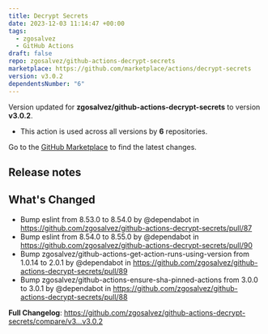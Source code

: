 ```yaml
---
title: Decrypt Secrets
date: 2023-12-03 11:14:47 +00:00
tags:
  - zgosalvez
  - GitHub Actions
draft: false
repo: zgosalvez/github-actions-decrypt-secrets
marketplace: https://github.com/marketplace/actions/decrypt-secrets
version: v3.0.2
dependentsNumber: "6"
---
```



Version updated for **zgosalvez/github-actions-decrypt-secrets** to version **v3.0.2**.
- This action is used across all versions by **6** repositories.

Go to the [GitHub Marketplace](https://github.com/marketplace/actions/decrypt-secrets) to find the latest changes.

## Release notes

## What's Changed
* Bump eslint from 8.53.0 to 8.54.0 by @dependabot in https://github.com/zgosalvez/github-actions-decrypt-secrets/pull/87
* Bump eslint from 8.54.0 to 8.55.0 by @dependabot in https://github.com/zgosalvez/github-actions-decrypt-secrets/pull/90
* Bump zgosalvez/github-actions-get-action-runs-using-version from 1.0.14 to 2.0.1 by @dependabot in https://github.com/zgosalvez/github-actions-decrypt-secrets/pull/89
* Bump zgosalvez/github-actions-ensure-sha-pinned-actions from 3.0.0 to 3.0.1 by @dependabot in https://github.com/zgosalvez/github-actions-decrypt-secrets/pull/88


**Full Changelog**: https://github.com/zgosalvez/github-actions-decrypt-secrets/compare/v3...v3.0.2
